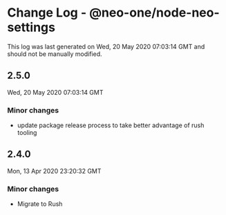 # Change Log - @neo-one/node-neo-settings

This log was last generated on Wed, 20 May 2020 07:03:14 GMT and should not be manually modified.

## 2.5.0
Wed, 20 May 2020 07:03:14 GMT

### Minor changes

- update package release process to take better advantage of rush tooling

## 2.4.0
Mon, 13 Apr 2020 23:20:32 GMT

### Minor changes

- Migrate to Rush

